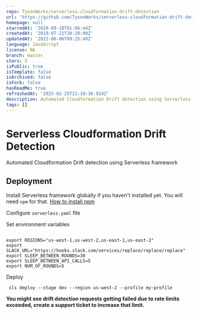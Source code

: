 ```yaml
---
repo: TysonWorks/serverless-cloudformation-drift-detection
url: 'https://github.com/TysonWorks/serverless-cloudformation-drift-detection'
homepage: null
starredAt: '2020-09-18T01:06:44Z'
createdAt: '2019-07-21T20:20:00Z'
updatedAt: '2022-06-06T09:25:49Z'
language: JavaScript
license: NA
branch: master
stars: 5
isPublic: true
isTemplate: false
isArchived: false
isFork: false
hasReadMe: true
refreshedAt: '2025-02-25T21:18:30.924Z'
description: Automated Cloudformation Drift detection using Serverless framework
tags: []
---
```


# Serverless Cloudformation Drift Detection
Automated Cloudformation Drift detection using Serverless framework

## Deployment
Install Serverless framework globally if you haven't installed yet. You will need `npm` for that. [How to install npm](https://docs.npmjs.com/downloading-and-installing-node-js-and-npm)

Configure `serverless.yaml` file

Set environment variables

```

export REGIONS="us-west-1,us-west-2,us-east-1,us-east-2"
export SLACK_URL="https://hooks.slack.com/services/replace/replace/replace"
export SLEEP_BETWEEN_ROUNDS=30
export SLEEP_BETWEEN_API_CALLS=5
export NUM_OF_ROUNDS=5
```
Deploy

``` sls deploy --stage dev --region us-west-2 --profile my-profile```


__You might see drift detection requests getting failed due to rate limits exceeded, create a support ticket to increase that limit.__

